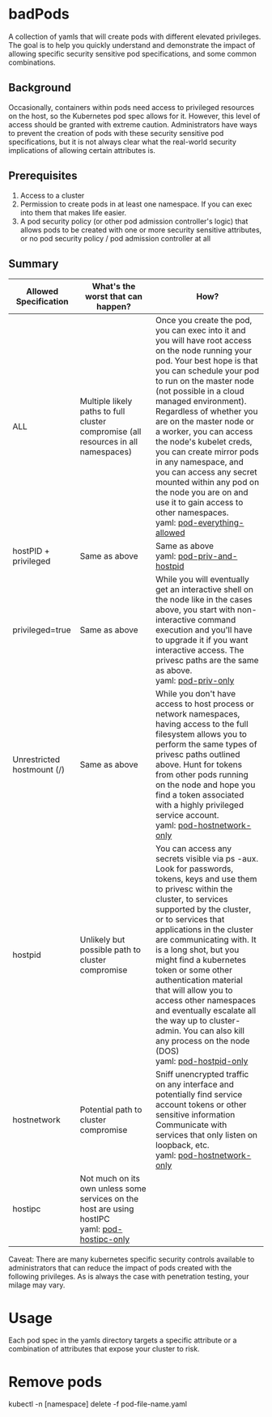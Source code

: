 # badPods

A collection of yamls that will create pods with different elevated privileges. The goal is to help you quickly understand and demonstrate the impact of allowing specific security sensitive pod specifications, and some common combinations.

## Background
Occasionally, containers within pods need access to privileged resources on the host, so the Kubernetes pod spec allows for it. However, this level of access should be granted with extreme caution. Administrators have ways to prevent the creation of pods with these security sensitive pod specifications, but it is not always clear what the real-world security implications of allowing certain attributes is. 

## Prerequisites

1. Access to a cluster 
1. Permission to create pods in at least one namespace. If you can exec into them that makes life easier.  
1. A pod security policy (or other pod admission controller's logic) that allows pods to be created with one or more security sensitive attributes, or no pod security policy / pod admission controller at all


## Summary



Allowed Specification | What's the worst that can happen? | How?
-- | -- | -- 
ALL | Multiple likely paths to full cluster compromise (all resources in all namespaces) <img width=800/>| Once you create the pod, you can exec into it and you will have root access on the node running your pod. Your best hope is that you can schedule your pod to run on the master node (not possible in a cloud managed environment). Regardless of whether you are on the master node or a worker, you can access the node's kubelet creds, you can create mirror pods in any namespace, and you can access any secret mounted within any pod on the node you are on and use it to gain access to other namespaces. <br> yaml: [pod-everything-allowed](yaml/pod-everything-allowed.yaml)
hostPID + privileged |  Same as above | Same as above <br>yaml:  [pod-priv-and-hostpid](yaml/pod-priv-and-hostpid.yaml)
privileged=true | Same as above | While you will eventually get an interactive shell on the node like in the cases above, you start with non-interactive command execution and you'll have to upgrade it if you want interactive access. The privesc paths are the same as above. <br> yaml: [pod-priv-only](yaml/pod-priv-only.yaml)
Unrestricted hostmount (/) | Same as above | While you don't have access to host process or network namespaces, having access to the full filesystem allows you to perform the same types of privesc paths outlined above. Hunt for tokens from other pods running on the node and hope you find a token associated with a highly privileged service account.  <br>yaml:  [pod-hostnetwork-only](yaml/pod-hostnetwork-only.yaml)
hostpid | Unlikely but possible path to cluster compromise <br> | You can access any secrets visible via ps -aux.  Look for passwords, tokens, keys and use them to privesc within the cluster, to services supported by the cluster, or to services that applications in the cluster are communicating with. It is a long shot, but you might find a kubernetes token or some other authentication material that will allow you to access other namespaces and eventually escalate all the way up to cluster-admin.   You can also kill any process on the node (DOS) <br>yaml:  [pod-hostpid-only](yaml/pod-hostpid-only.yaml)
hostnetwork | Potential path to cluster compromise | Sniff unencrypted traffic on any interface and potentially find service account tokens or other sensitive information <br> Communicate with services that only listen on loopback, etc. <br>yaml:  [pod-hostnetwork-only](yaml/pod-hostnetwork-only.yaml)
hostipc | Not much on its own unless some services on the host are using hostIPC  <br>yaml:  [pod-hostipc-only](yaml/pod-hostipc-only.yaml)


Caveat: There are many kubernetes specific security controls available to administrators that can reduce the impact of pods created with the following privileges. As is always the case with penetration testing, your milage may vary.


# Usage
 Each pod spec in the yamls directory targets a specific attribute or a combination of attributes that expose your cluster to risk. 


















# Remove pods
kubectl -n [namespace] delete -f pod-file-name.yaml